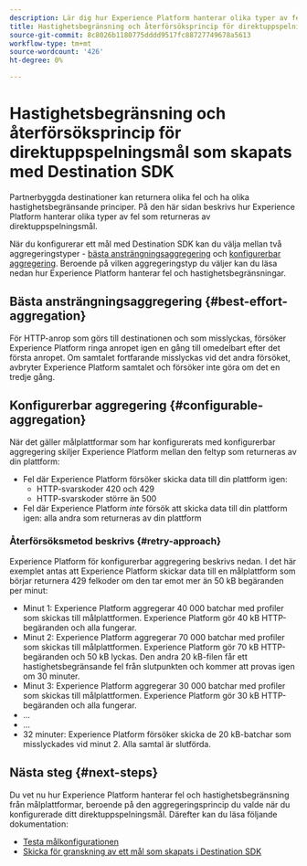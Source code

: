 ```yaml
---
description: Lär dig hur Experience Platform hanterar olika typer av fel som returneras av direktuppspelningsdestinationer och hur det försöker skicka data till målplattformen igen.
title: Hastighetsbegränsning och återförsöksprincip för direktuppspelningsmål som skapats med Destination SDK
source-git-commit: 8c8026b1180775dddd9517fc88727749678a5613
workflow-type: tm+mt
source-wordcount: '426'
ht-degree: 0%

---
```


# Hastighetsbegränsning och återförsöksprincip för direktuppspelningsmål som skapats med Destination SDK

Partnerbyggda destinationer kan returnera olika fel och ha olika hastighetsbegränsande principer. På den här sidan beskrivs hur Experience Platform hanterar olika typer av fel som returneras av direktuppspelningsmål.

När du konfigurerar ett mål med Destination SDK kan du välja mellan två aggregeringstyper - [bästa ansträngningsaggregering](../functionality/destination-configuration/aggregation-policy.md#best-effort-aggregation) och [konfigurerbar aggregering](../functionality/destination-configuration/aggregation-policy.md#configurable-aggregation). Beroende på vilken aggregeringstyp du väljer kan du läsa nedan hur Experience Platform hanterar fel och hastighetsbegränsningar.

## Bästa ansträngningsaggregering {#best-effort-aggregation}

För HTTP-anrop som görs till destinationen och som misslyckas, försöker Experience Platform ringa anropet igen en gång till omedelbart efter det första anropet. Om samtalet fortfarande misslyckas vid det andra försöket, avbryter Experience Platform samtalet och försöker inte göra om det en tredje gång.

## Konfigurerbar aggregering {#configurable-aggregation}

När det gäller målplattformar som har konfigurerats med konfigurerbar aggregering skiljer Experience Platform mellan den feltyp som returneras av din plattform:

* Fel där Experience Platform försöker skicka data till din plattform igen:
   * HTTP-svarskoder 420 och 429
   * HTTP-svarskoder större än 500
* Fel där Experience Platform *inte* försök att skicka data till din plattform igen: alla andra som returneras av din plattform

### Återförsöksmetod beskrivs {#retry-approach}

Experience Platform för konfigurerbar aggregering beskrivs nedan. I det här exemplet antas att Experience Platform skickar data till en målplattform som börjar returnera 429 felkoder om den tar emot mer än 50 kB begäranden per minut:

* Minut 1: Experience Platform aggregerar 40 000 batchar med profiler som skickas till målplattformen. Experience Platform gör 40 kB HTTP-begäranden och alla fungerar.
* Minut 2: Experience Platform aggregerar 70 000 batchar med profiler som skickas till målplattformen. Experience Platform gör 70 kB HTTP-begäranden och 50 kB lyckas. Den andra 20 kB-filen får ett hastighetsbegränsande fel från slutpunkten och kommer att provas igen om 30 minuter.
* Minut 3: Experience Platform aggregerar 30 000 batchar med profiler som skickas till målplattformen. Experience Platform gör 30 kB HTTP-begäranden och alla fungerar.
* ...
* ...
* 32 minuter: Experience Platform försöker skicka de 20 kB-batchar som misslyckades vid minut 2. Alla samtal är slutförda.

## Nästa steg {#next-steps}

Du vet nu hur Experience Platform hanterar fel och hastighetsbegränsning från målplattformar, beroende på den aggregeringsprincip du valde när du konfigurerade ditt direktuppspelningsmål. Därefter kan du läsa följande dokumentation:

* [Testa målkonfigurationen](../testing-api/streaming-destinations/streaming-destination-testing-overview.md)
* [Skicka för granskning av ett mål som skapats i Destination SDK](../guides/submit-destination.md)

